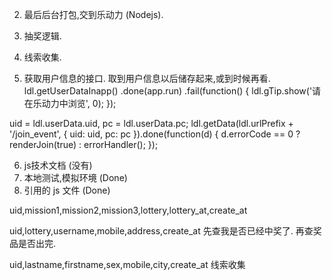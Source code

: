 2. 最后后台打包,交到乐动力 (Nodejs).
3. 抽奖逻辑.
4. 线索收集.

5. 获取用户信息的接口.
取到用户信息以后储存起来,或到时候再看.
ldl.getUserDataInapp()
.done(app.run)
.fail(function() {
	ldl.gTip.show('请在乐动力中浏览', 0);
});

uid = ldl.userData.uid, pc = ldl.userData.pc;
ldl.getData(ldl.urlPrefix + '/join_event', {
	uid: uid,
	pc: pc
}).done(function(d) {
	d.errorCode == 0 ? renderJoin(true) : errorHandler();
});

6. js技术文档 (没有)
7. 本地测试,模拟环境 (Done)
8. 引用的 js 文件 (Done)



uid,mission1,mission2,mission3,lottery,lottery_at,create_at



uid,lottery,username,mobile,address,create_at
先查我是否已经中奖了.
再查奖品是否出完.


uid,lastname,firstname,sex,mobile,city,create_at
线索收集

